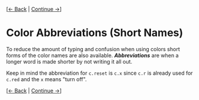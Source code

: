 [[&larr; Back](../05) | [Continue &rarr;](../07)]
# Color Abbreviations (Short Names)

To reduce the amount of typing and confusion when using colors short
forms of the color names are also available. ***Abbreviations*** are
when a longer word is made shorter by not writing it all out.

Keep in mind the abbreviation for `c.reset` is `c.x` since `c.r` is
already used for `c.red` and the `x` means "turn off".

[[&larr; Back](../05) | [Continue &rarr;](../07)]
